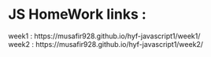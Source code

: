 <h1>JS HomeWork links :</h1>
week1 : https://musafir928.github.io/hyf-javascript1/week1/ 
</br>week2 : https://musafir928.github.io/hyf-javascript1/week2/

